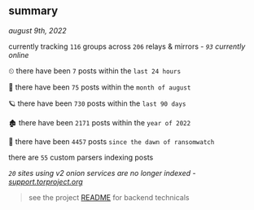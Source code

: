 
## summary
_august 9th, 2022_

currently tracking `116` groups across `206` relays & mirrors - _`93` currently online_

⏲ there have been `7` posts within the `last 24 hours`

🦈 there have been `75` posts within the `month of august`

🪐 there have been `730` posts within the `last 90 days`

🏚 there have been `2171` posts within the `year of 2022`

🦕 there have been `4457` posts `since the dawn of ransomwatch`

there are `55` custom parsers indexing posts

_`20` sites using v2 onion services are no longer indexed - [support.torproject.org](https://support.torproject.org/onionservices/v2-deprecation/)_

> see the project [README](https://github.com/joshhighet/ransomwatch#ransomwatch--) for backend technicals
